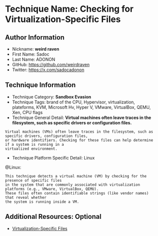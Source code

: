 # Technique Name: **Checking for Virtualization-Specific Files**

## Author Information

- Nickname: **weird raven**
- First Name: Sadoc
- Last Name: ADONON
- GitHub: https://github.com/weirdraven
- Twitter: https://x.com/sadocadonon

## Technique Information

- Technique Category: **Sandbox Evasion**
- Technique Tags: brand of the CPU, Hypervisor, virtualization, plateforms, KVM, Microsoft Hv, Hyper V, VMware, VirtualBox, QEMU, Xen, CPU flags
- Technique General Detail: **Virtual machines often leave traces in the filesystem, such as specific drivers or configuration files.**

```
Virtual machines (VMs) often leave traces in the filesystem, such as specific drivers, configuration files,
or hardware identifiers. Checking for these files can help determine if a system is running in a
virtualized environment.
```

* Technique Platform Specific Detail: Linux



@Linux:
```
This technique detects a virtual machine (VM) by checking for the presence of specific files
in the system that are commonly associated with virtualization platforms (e.g., VMware, VirtualBox, QEMU).
These files often contain identifiable strings (like vendor names) that reveal whether
the system is running inside a VM.
```


## Additional Resources: Optional


- [Virtualization-Specific Files](https://github.com/weirdraven/LAB/tree/main/Reverse%20engineering/VM%20Detect#8-checking-for-virtualization-specific-files)
